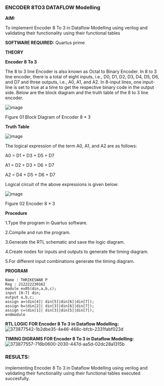### ENCODER 8TO3 DATAFLOW Modelling

**AIM:**

To implement  Encoder 8 To 3 in Dataflow Modelling using verilog and validating their functionality using their functional tables

**SOFTWARE REQUIRED:** Quartus prime

**THEORY**

**Encoder 8 To 3**

The 8 to 3 line Encoder is also known as Octal to Binary Encoder. In 8 to 3 line encoder, there is a total of eight inputs, i.e., D0, D1, D2, D3, D4, D5, D6, and D7 and three outputs, i.e., A0, A1, and A2. In 8-input lines, one input-line is set to true at a time to get the respective binary code in the output side. Below are the block diagram and the truth table of the 8 to 3 line encoder.

![image](https://github.com/naavaneetha/ENCODER8TO3DATAFLOW/assets/154305477/0bc242c1-eb9e-4c47-afe5-30428470efc3)

Figure 01  Block Diagram of Encoder 8 * 3

**Truth Table**

![image](https://github.com/naavaneetha/ENCODER8TO3DATAFLOW/assets/154305477/35496b14-ae6e-4cd1-9abd-d6736b576575)

The logical expression of the term A0, A1, and A2 are as follows:

A0 = D1 + D3 + D5 + D7

A1 = D2 + D3 + D6 + D7

A2 = D4 + D5 + D6 + D7

Logical circuit of the above expressions is given below:

![image](https://github.com/naavaneetha/ENCODER8TO3DATAFLOW/assets/154305477/95acaee6-c873-4c75-89eb-ef09fb158053)

Figure 02  Encoder 8 * 3

**Procedure**

1.Type the program in Quartus software.

2.Compile and run the program.

3.Generate the RTL schematic and save the logic diagram.

4.Create nodes for inputs and outputs to generate the timing diagram.

5.For different input combinations generate the timing diagram.


**PROGRAM**
```
Name : THRIKESWAR P
Reg : 212222230162
module ex05(din,a,b,c);
input [0:7] din;
output a,b,c;
assign a=(din[4]| din[5]|din[6]|din[7]);
assign b=(din[2]| din[3]|din[6]|din[7]);
assign c=(din[1]| din[3]|din[5]|din[7]);
endmodule
```

**RTL LOGIC FOR Encoder 8 To 3 in Dataflow Modelling:**
![373877542-1b2dbe35-4e46-468c-bfcb-2331fabf023d](https://github.com/user-attachments/assets/9096f877-c120-4edf-980f-93b475a81080)

**TIMING DIGRAMS FOR Encoder 8 To 3 in Dataflow Modelling:**
![373877557-716b0600-2030-447d-aa5d-02dc28a1315b](https://github.com/user-attachments/assets/0b5f3791-ab8b-4c08-a0c5-ac0389e0a4b9)



### RESULTS:
implementing Encoder 8 To 3 in Dataflow Modelling using verilog and validating their functionality using their functional tables executed succesfully.



